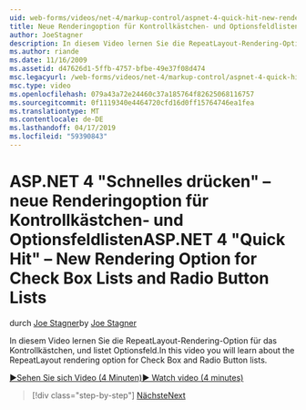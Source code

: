 ```yaml
---
uid: web-forms/videos/net-4/markup-control/aspnet-4-quick-hit-new-rendering-option-for-check-box-lists-and-radio-button-lists
title: Neue Renderingoption für Kontrollkästchen- und Optionsfeldlisten | Microsoft-Dokumentation
author: JoeStagner
description: In diesem Video lernen Sie die RepeatLayout-Rendering-Option für das Kontrollkästchen, und listet Optionsfeld.
ms.author: riande
ms.date: 11/16/2009
ms.assetid: d47626d1-5ffb-4757-bfbe-49e37f08d474
msc.legacyurl: /web-forms/videos/net-4/markup-control/aspnet-4-quick-hit-new-rendering-option-for-check-box-lists-and-radio-button-lists
msc.type: video
ms.openlocfilehash: 079a43a72e24460c37a185764f82625068116757
ms.sourcegitcommit: 0f1119340e4464720cfd16d0ff15764746ea1fea
ms.translationtype: MT
ms.contentlocale: de-DE
ms.lasthandoff: 04/17/2019
ms.locfileid: "59390843"
---
```

# <a name="aspnet-4-quick-hit--new-rendering-option-for-check-box-lists-and-radio-button-lists"></a><span data-ttu-id="649ea-103">ASP.NET 4 "Schnelles drücken" – neue Renderingoption für Kontrollkästchen- und Optionsfeldlisten</span><span class="sxs-lookup"><span data-stu-id="649ea-103">ASP.NET 4 "Quick Hit" – New Rendering Option for Check Box Lists and Radio Button Lists</span></span>

<span data-ttu-id="649ea-104">durch [Joe Stagner](https://github.com/JoeStagner)</span><span class="sxs-lookup"><span data-stu-id="649ea-104">by [Joe Stagner](https://github.com/JoeStagner)</span></span>

<span data-ttu-id="649ea-105">In diesem Video lernen Sie die RepeatLayout-Rendering-Option für das Kontrollkästchen, und listet Optionsfeld.</span><span class="sxs-lookup"><span data-stu-id="649ea-105">In this video you will learn about the RepeatLayout rendering option for Check Box and Radio Button lists.</span></span> 

[<span data-ttu-id="649ea-106">&#9654;Sehen Sie sich Video (4 Minuten)</span><span class="sxs-lookup"><span data-stu-id="649ea-106">&#9654; Watch video (4 minutes)</span></span>](https://channel9.msdn.com/Blogs/ASP-NET-Site-Videos/aspnet-4-quick-hit-new-rendering-option-for-check-box-lists-and-radio-button-lists)

> [!div class="step-by-step"]
> [<span data-ttu-id="649ea-107">Nächste</span><span class="sxs-lookup"><span data-stu-id="649ea-107">Next</span></span>](aspnet-4-quick-hit-table-free-templated-controls.md)
